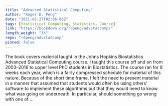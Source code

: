 ```yaml
---
title: "Advanced Statistical Computing"
author: "Roger D. Peng"
date: "2021-01-27T02:06:06Z"
tags: [Statistical Computing, Statistics, Course]
link: "https://bookdown.org/rdpeng/advstatcomp/"
length_weight: "3%"
repo: "rdpeng/advstatcomp"
pinned: false
---
```


The book covers material taught in the Johns Hopkins Biostatistics Advanced Statistical Computing course. I taught this course off and on from 2003–2016 to upper level PhD students in Biostatistics. The course ran for 8 weeks each year, which is a fairly compressed schedule for material of this nature. Because of the short time frame, I felt the need to present material in a manner that assumed that students would often be using others’ software to implement these algorithms but that they would need to know what was going on underneath. In particular, should something go wrong with one of ...
